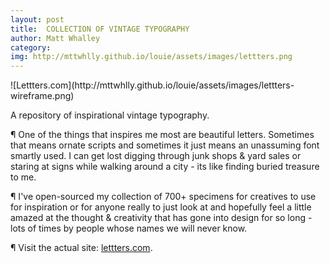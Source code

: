 ```yaml
---
layout: post
title:  COLLECTION OF VINTAGE TYPOGRAPHY
author: Matt Whalley
category: 
img: http://mttwhlly.github.io/louie/assets/images/lettters.png
---
```


<div class="column green" markdown="1">
![Lettters.com](http://mttwhlly.github.io/louie/assets/images/lettters-wireframe.png)
</div>

<span class="intro__p" markdown="1">A repository of inspirational vintage typography.</span>

¶ One of the things that inspires me most are beautiful letters. Sometimes that means ornate scripts and sometimes it just means an unassuming font smartly used. I can get lost digging through junk shops & yard sales or staring at signs while walking around a city - its like finding buried treasure to me.

¶ I've open-sourced my collection of 700+ specimens for creatives to use for inspiration or for anyone really to just look at and hopefully feel a little amazed at the thought & creativity that has gone into design for so long - lots of times by people whose names we will never know.

¶ Visit the actual site: [lettters.com](http://lettters.com).